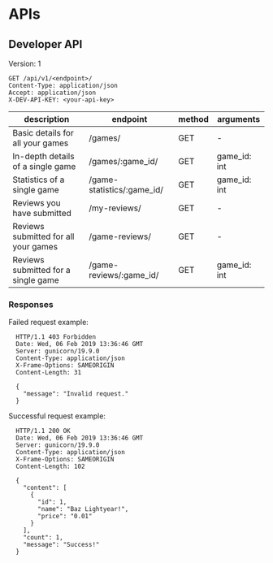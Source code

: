 # APIs

## Developer API

Version: 1

```http
GET /api/v1/<endpoint>/
Content-Type: application/json
Accept: application/json
X-DEV-API-KEY: <your-api-key>
```

| description                          | endpoint                   | method | arguments    |
| ------------------------------------ | -------------------------- | ------ | ------------ |
| Basic details for all your games     | /games/                    | GET    | -            |
| In-depth details of a single game    | /games/:game_id/           | GET    | game_id: int |
| Statistics of a single game          | /game-statistics/:game_id/ | GET    | game_id: int |
| Reviews you have submitted           | /my-reviews/               | GET    | -            |
| Reviews submitted for all your games | /game-reviews/             | GET    | -            |
| Reviews submitted for a single game  | /game-reviews/:game_id/    | GET    | game_id: int |

### Responses

Failed request example:

```http
  HTTP/1.1 403 Forbidden
  Date: Wed, 06 Feb 2019 13:36:46 GMT
  Server: gunicorn/19.9.0
  Content-Type: application/json
  X-Frame-Options: SAMEORIGIN
  Content-Length: 31

  {
    "message": "Invalid request."
  }
```

Successful request example:

```http
  HTTP/1.1 200 OK
  Date: Wed, 06 Feb 2019 13:36:46 GMT
  Server: gunicorn/19.9.0
  Content-Type: application/json
  X-Frame-Options: SAMEORIGIN
  Content-Length: 102

  {
    "content": [
      {
        "id": 1,
        "name": "Baz Lightyear!",
        "price": "0.01"
      }
    ],
    "count": 1,
    "message": "Success!"
  }
```
